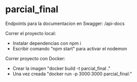 # parcial_final

Endpoints para la documentacion en Swagger: /api-docs

Correr el proyecto local:
- Instalar dependencias con npm i
- Escribir comando "npm start" para activar el nodemon

Correr proyecto con Docker:

- Crear la imagen "docker build -t parcial_final ."
- Una vez creada "docker run -p 3000:3000 parcial_final:<TAG>"
